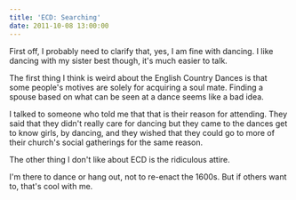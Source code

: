 ```yaml
---
title: 'ECD: Searching'
date: 2011-10-08 13:00:00
---
```


First off, I probably need to clarify that, yes, I am fine with dancing. I like dancing with my sister best though, it's much easier to talk.

The first thing I think is weird about the English Country Dances is that some people's motives are solely for acquiring a soul mate. Finding a spouse based on what can be seen at a dance seems like a bad idea.

I talked to someone who told me that that is their reason for attending. They said that they didn't really care for dancing but they came to the dances get to know girls, by dancing, and they wished that they could go to more of their church's social gatherings for the same reason.

The other thing I don't like about ECD is the ridiculous attire.

I'm there to dance or hang out, not to re-enact the 1600s. But if others want to, that's cool with me.
